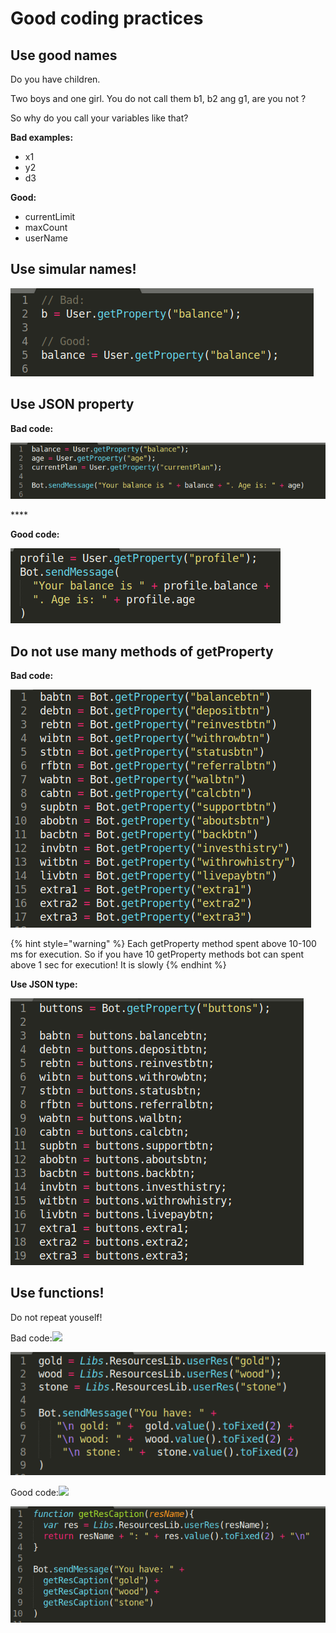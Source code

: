 # Good coding practices

## Use good names

Do you have children.

Two boys and one girl. You do not call them b1, b2 ang g1, are you not ?

So why do you call your variables like that?

**Bad examples:**

* x1
* y2
* d3

**Good:**

* currentLimit
* maxCount
* userName

## Use simular names!

![](../.gitbook/assets/image%20%2856%29.png)

## Use JSON property

**Bad code:**

![](../.gitbook/assets/image%20%2857%29.png)

\*\*\*\*

**Good code:**

![](../.gitbook/assets/image%20%2862%29.png)

## Do not use many methods of getProperty

**Bad code:**

![](../.gitbook/assets/image%20%2855%29.png)

{% hint style="warning" %}
Each getProperty method spent above 10-100 ms for execution. So if you have 10 getProperty methods bot can spent above 1 sec for execution! It is slowly
{% endhint %}

**Use JSON type:**

![](../.gitbook/assets/image%20%2863%29.png)

## Use functions!

Do not repeat youself!

Bad code:![](https://telegra.ph/file/31bc228cf1f6f793ff034.png)

![](../.gitbook/assets/image%20%2861%29.png)



Good code:![](https://telegra.ph/file/aa3021f92fbd73e5c9ede.png)

![](../.gitbook/assets/image%20%2859%29.png)

